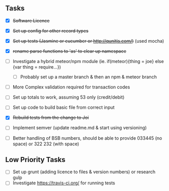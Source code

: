 Tasks
------
 - [x] ~~Software Licence~~
 - [x] ~~Set up config for other record types~~
 - [x] ~~Set up tests (Jasmine or cucumber or http://qunitjs.com/)~~ (used mocha)
 - [x] ~~rename parse functions to 'as' to clear up namespace~~
 - [ ] Investigate a hybrid meteor/npm module (ie. if(meteor){thing = joe} else {var thing = require...})
    - [ ] Probably set up a master branch & then an npm & meteor branch
 - [ ] More Complex validation required for transaction codes
 - [ ] Set up totals to work, assuming 53 only (credit/debit)
 - [ ] Set up code to build basic file from correct input
 - [x] ~~Rebuild tests from the change to Joi~~
 - [ ] Implement semver (update readme.md & start using versioning)
 - [ ] Better handling of BSB numbers, should be able to provide 033445 (no space) or 322 232 (with space)


Low Priority Tasks
-----
- [ ] Set up grunt (adding licence to files & version numbers) or research gulp
- [ ] Investigate https://travis-ci.org/ for running tests

